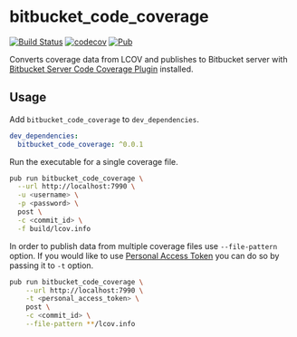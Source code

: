 # bitbucket_code_coverage

[![Build Status](https://travis-ci.org/arturdm/bitbucket_code_coverage.svg?branch=master)](https://travis-ci.org/arturdm/bitbucket_code_coverage)
[![codecov](https://codecov.io/gh/arturdm/bitbucket_code_coverage/branch/master/graph/badge.svg)](https://codecov.io/gh/arturdm/bitbucket_code_coverage)
[![Pub](https://img.shields.io/pub/v/bitbucket_code_coverage.svg)](https://pub.dartlang.org/packages/bitbucket_code_coverage)

Converts coverage data from LCOV and publishes to Bitbucket server with
[Bitbucket Server Code Coverage Plugin] installed.

## Usage

Add `bitbucket_code_coverage` to `dev_dependencies`.

```yaml
dev_dependencies:
  bitbucket_code_coverage: ^0.0.1
```

Run the executable for a single coverage file.

```bash
pub run bitbucket_code_coverage \
  --url http://localhost:7990 \
  -u <username> \
  -p <password> \
  post \
  -c <commit_id> \
  -f build/lcov.info
```

In order to publish data from multiple coverage files use `--file-pattern` option. If you would 
like to use [Personal Access Token] you can do so by passing it to `-t` option.

```bash
pub run bitbucket_code_coverage \
    --url http://localhost:7990 \
    -t <personal_access_token> \
    post \
    -c <commit_id> \
    --file-pattern **/lcov.info
```

[Bitbucket Server Code Coverage Plugin]: https://bitbucket.org/atlassian/bitbucket-code-coverage
[Personal Access Token]: https://confluence.atlassian.com/bitbucketserver/personal-access-tokens-939515499.html

